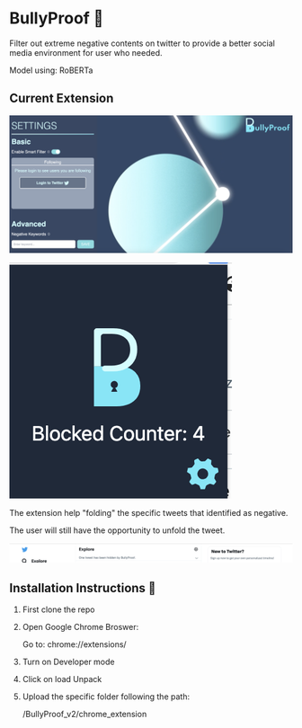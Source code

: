 # BullyProof 📵

Filter out extreme negative contents on twitter to provide a better social media environment for user who needed. 

Model using: RoBERTa

## Current Extension
![Images](/images/setting.png?row=true)

![Images](/images/logo.png?row=true)

The extension help "folding" the specific tweets that identified as negative. 

The user will still have the opportunity to unfold the tweet. 

![Images](/images/effect.png?row=true)

##  Installation Instructions 🚀

1. First clone the repo 
2. Open Google Chrome Broswer: 
    
    Go to: chrome://extensions/

3. Turn on Developer mode 
4. Click on load Unpack 
5. Upload the specific folder following the path: 

    /BullyProof_v2/chrome_extension